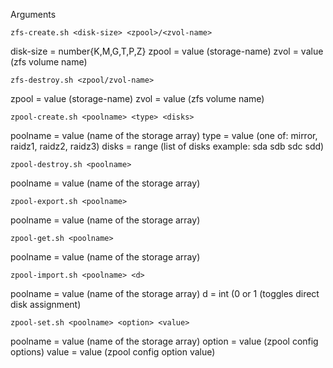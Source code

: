 Arguments

`zfs-create.sh <disk-size> <zpool>/<zvol-name>`

disk-size = number{K,M,G,T,P,Z}
zpool = value (storage-name)
zvol = value (zfs volume name)


`zfs-destroy.sh <zpool/zvol-name>`

zpool = value (storage-name)
zvol = value (zfs volume name)


`zpool-create.sh <poolname> <type> <disks>`
  
poolname = value (name of the storage array)
type = value (one of: mirror, raidz1, raidz2, raidz3)
disks = range (list of disks example: sda sdb sdc sdd)

`zpool-destroy.sh <poolname>`

poolname = value (name of the storage array)


`zpool-export.sh <poolname>`

poolname = value (name of the storage array)


`zpool-get.sh <poolname>`

poolname = value (name of the storage array)


`zpool-import.sh <poolname> <d>`

poolname = value (name of the storage array)
d = int (0 or 1 (toggles direct disk assignment)


`zpool-set.sh <poolname> <option> <value>`

poolname = value (name of the storage array)
option = value (zpool config options)
value = value (zpool config option value)
